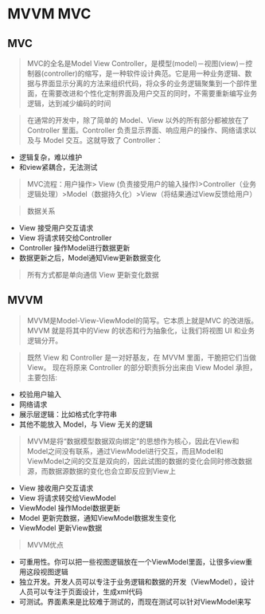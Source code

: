 # MVVM MVC
## MVC
> MVC的全名是Model View Controller，是模型(model)－视图(view)－控制器(controller)的缩写，是一种软件设计典范。它是用一种业务逻辑、数据与界面显示分离的方法来组织代码，将众多的业务逻辑聚集到一个部件里面，在需要改进和个性化定制界面及用户交互的同时，不需要重新编写业务逻辑，达到减少编码的时间

>在通常的开发中，除了简单的 Model、View 以外的所有部分都被放在了 Controller 里面。Controller 负责显示界面、响应用户的操作、网络请求以及与 Model 交互。这就导致了 Controller：
* 逻辑复杂，难以维护
* 和view紧耦合，无法测试
> MVC流程：用户操作> View (负责接受用户的输入操作)>Controller（业务逻辑处理）>Model（数据持久化）>View（将结果通过View反馈给用户）

>数据关系
* View 接受用户交互请求
* View 将请求转交给Controller
* Controller 操作Model进行数据更新
* 数据更新之后，Model通知View更新数据变化
> 所有方式都是单向通信
View 更新变化数据
## MVVM
> MVVM是Model-View-ViewModel的简写。它本质上就是MVC 的改进版。MVVM 就是将其中的View 的状态和行为抽象化，让我们将视图 UI 和业务逻辑分开。

> 既然 View 和 Controller 是一对好基友，在 MVVM 里面，干脆把它们当做 View。
  现在将原来 Controller 的部分职责拆分出来由 View Model 承担，主要包括:
* 校验用户输入
* 网络请求
* 展示层逻辑：比如格式化字符串
* 其他不能放入 Model，与 View 无关的逻辑
> MVVM是将“数据模型数据双向绑定”的思想作为核心，因此在View和Model之间没有联系，通过ViewModel进行交互，而且Model和ViewModel之间的交互是双向的，因此试图的数据的变化会同时修改数据源，而数据源数据的变化也会立即反应到View上
* View 接收用户交互请求
* View 将请求转交给ViewModel
* ViewModel 操作Model数据更新
* Model 更新完数据，通知ViewModel数据发生变化
* ViewModel 更新View数据
> MVVM优点
* 可重用性。你可以把一些视图逻辑放在一个ViewModel里面，让很多view重用这段视图逻辑
* 独立开发。开发人员可以专注于业务逻辑和数据的开发（ViewModel），设计人员可以专注于页面设计，生成xml代码
* 可测试。界面素来是比较难于测试的，而现在测试可以针对ViewModel来写
